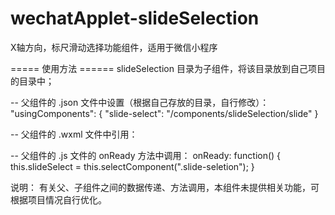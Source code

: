 # wechatApplet-slideSelection
X轴方向，标尺滑动选择功能组件，适用于微信小程序

===== 使用方法 ======
slideSelection 目录为子组件，将该目录放到自己项目的目录中；

-- 父组件的 .json 文件中设置（根据自己存放的目录，自行修改）：
"usingComponents": {
  "slide-select": "/components/slideSelection/slide"
}

-- 父组件的 .wxml 文件中引用：
<slide-select class="slide-seletion"></slide-select>

-- 父组件的 .js 文件的 onReady 方法中调用：
onReady: function() {
  this.slideSelect = this.selectComponent(".slide-seletion");
}

说明：
有关父、子组件之间的数据传递、方法调用，本组件未提供相关功能，可根据项目情况自行优化。
